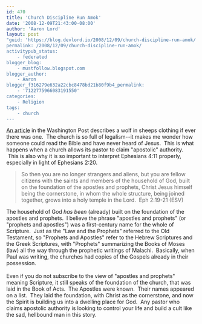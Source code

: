 ```yaml
---
id: 470
title: 'Church Discipline Run Amok'
date: '2008-12-09T21:43:00-08:00'
author: 'Aaron Lord'
layout: post
"guid: 'https://blog.devlord.io/2008/12/09/church-discipline-run-amok/'
permalink: /2008/12/09/church-discipline-run-amok/
activitypub_status:
    - federated
blogger_blog:
    - mustfollow.blogspot.com
blogger_author:
    - Aaron
blogger_f316279e632a22cbc8478bd21b80f9b4_permalink:
    - '7122775966083191550'
categories:
    - Religion
tags:
    - church
---
```


<a href="http://www.washingtonpost.com/wp-dyn/content/article/2008/11/15/AR2008111502626.html?sid=ST2008111502769&amp;s_pos=">An article</a> in the Washington Post describes a wolf in sheeps clothing if ever there was one.  The church is so full of legalism--it makes me wonder how someone could read the Bible and have never heard of Jesus.  This is what happens when a church allows its pastor to claim "apostolic" authority.  This is also why it is so important to interpret Ephesians 4:11 properly, especially in light of Ephesians 2:20.<blockquote>So then you are no longer strangers and aliens, but you are fellow citizens with the saints and members of the household of God, built on the foundation of the apostles and prophets, Christ Jesus himself being the cornerstone, in whom the whole structure, being joined together, grows into a holy temple in the Lord.  Eph 2:19-21 (ESV)</blockquote><div>The household of God <span class="Apple-style-span" style="font-style:italic;">has been</span> (already) built on the foundation of the apostles and prophets.  I believe the phrase "apostles and prophets" (or "prophets and apostles") was a first-century name for the whole of Scripture.  Just as the "Law and the Prophets" referred to the Old Testament, so "Prophets and Apostles" refer to the Hebrew Scriptures and the Greek Scriptures, with "Prophets" summarizing the Books of Moses (law) all the way through the prophetic writings of Malachi.  Basically, when Paul was writing, the churches had copies of the Gospels already in their possession.</div><div><br /></div><div>Even if you do not subscribe to the view of "apostles and prophets" meaning Scripture, it still speaks of the foundation of the church, that was laid in the Book of Acts.  The Apostles were known.  Their names appeared on a list.  They laid the foundation, with Christ as the cornerstone, and now the Spirit is building us into a dwelling place for God.  Any pastor who claims apostolic authority is looking to control your life and build a cult like the sad, hellbound man in this story.</div><div class="blogger-post-footer"></div>